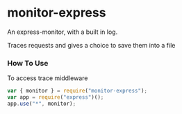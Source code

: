 # monitor-express

An express-monitor, with a built in log.

Traces requests and gives a choice to save them into a file

### How To Use

To access trace middleware

```javascript
var { monitor } = require("monitor-express");
var app = require("express")();
app.use("*", monitor);
```
